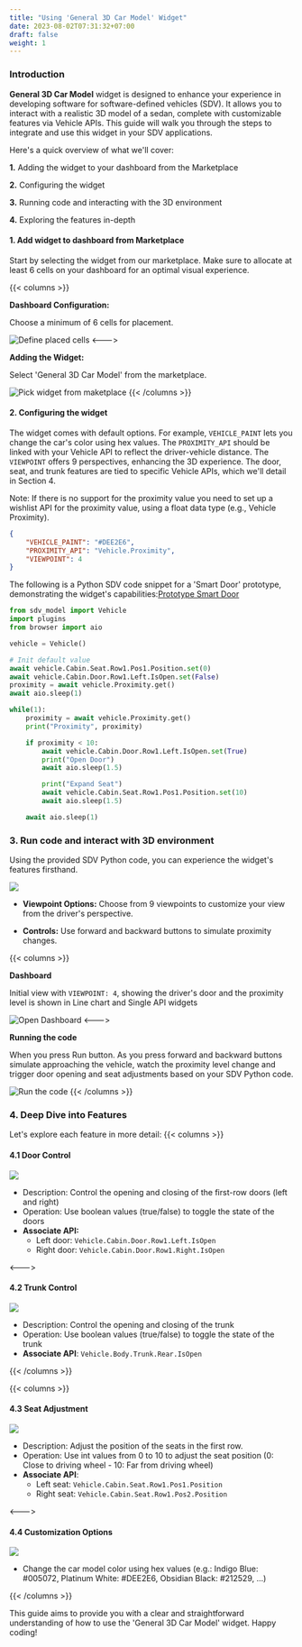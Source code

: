 ```yaml
---
title: "Using 'General 3D Car Model' Widget"
date: 2023-08-02T07:31:32+07:00
draft: false
weight: 1
---
```


### Introduction

**General 3D Car Model** widget is designed to enhance your experience in developing software for software-defined vehicles (SDV). It allows you to interact with a realistic 3D model of a sedan, complete with customizable features via Vehicle APIs. This guide will walk you through the steps to integrate and use this widget in your SDV applications.

Here's a quick overview of what we'll cover:

**1.** Adding the widget to your dashboard from the Marketplace

**2.** Configuring the widget

**3.** Running code and interacting with the 3D environment

**4.** Exploring the features in-depth

#### 1. Add widget to dashboard from Marketplace

Start by selecting the widget from our marketplace. Make sure to allocate at least 6 cells on your dashboard for an optimal visual experience.

{{< columns >}} <!-- begin columns block -->

**Dashboard Configuration:**

Choose a minimum of 6 cells for placement.

![Define placed cells](https://bewebstudio.digitalauto.tech/data/projects/nTcRsgxcDWgr/Improved%203D%20Car/SelectCellToPlaceWidget.png?abc=1706633765974?date=1706633765979)
<---> <!-- magic separator, between columns -->

**Adding the Widget:**

Select 'General 3D Car Model' from the marketplace.

![Pick widget from maketplace](https://bewebstudio.digitalauto.tech/data/projects/nTcRsgxcDWgr/Improved%203D%20Car/PickWidget2.png?abc=1706634196467?date=1706634196473)
{{< /columns >}}

#### 2. Configuring the widget

The widget comes with default options. For example, `VEHICLE_PAINT` lets you change the car's color using hex values. The `PROXIMITY_API` should be linked with your Vehicle API to reflect the driver-vehicle distance. The `VIEWPOINT` offers 9 perspectives, enhancing the 3D experience. The door, seat, and trunk features are tied to specific Vehicle APIs, which we'll detail in Section 4.

Note: If there is no support for the proximity value you need to set up a wishlist API for the proximity value, using a float data type (e.g., Vehicle Proximity).

```json
{
    "VEHICLE_PAINT": "#DEE2E6",
    "PROXIMITY_API": "Vehicle.Proximity",
    "VIEWPOINT": 4
}
```

The following is a Python SDV code snippet for a 'Smart Door' prototype, demonstrating the widget's capabilities:[Prototype Smart Door](https://digitalauto.netlify.app/model/L43DrhZV0LImkM7qGXD0/library/prototype/ZHfJiI4bvfUXkWN9vQNT/view/journey)

```python
from sdv_model import Vehicle
import plugins
from browser import aio

vehicle = Vehicle()

# Init default value
await vehicle.Cabin.Seat.Row1.Pos1.Position.set(0)
await vehicle.Cabin.Door.Row1.Left.IsOpen.set(False)
proximity = await vehicle.Proximity.get()
await aio.sleep(1)

while(1):
    proximity = await vehicle.Proximity.get()
    print("Proximity", proximity)

    if proximity < 10:
        await vehicle.Cabin.Door.Row1.Left.IsOpen.set(True)
        print("Open Door")
        await aio.sleep(1.5)

        print("Expand Seat")
        await vehicle.Cabin.Seat.Row1.Pos1.Position.set(10)
        await aio.sleep(1.5)

    await aio.sleep(1)
```

### 3. Run code and interact with 3D environment

Using the provided SDV Python code, you can experience the widget's features firsthand.

![](https://bewebstudio.digitalauto.tech/data/projects/7SBfnpMKkQzS/8.png)

-   **Viewpoint Options:** Choose from 9 viewpoints to customize your view from the driver's perspective.

-   **Controls:** Use forward and backward buttons to simulate proximity changes.

{{< columns >}} <!-- begin columns block -->

**Dashboard**

Initial view with `VIEWPOINT: 4`, showing the driver's door and the proximity level is shown in Line chart and Single API widgets

![Open Dashboard](https://bewebstudio.digitalauto.tech/data/projects/nTcRsgxcDWgr/Improved%203D%20Car/RUN_FirstOpenDashboard.png?abc=1706634213713?date=1706634213722)
<--->

**Running the code**

When you press Run button. As you press forward and backward buttons simulate approaching the vehicle, watch the proximity level change and trigger door opening and seat adjustments based on your SDV Python code.

![Run the code](https://bewebstudio.digitalauto.tech/data/projects/nTcRsgxcDWgr/Improved%203D%20Car/RUN_WhenApproach.png?abc=1706634240307?date=1706634240320)
{{< /columns >}}

### 4. Deep Dive into Features

Let's explore each feature in more detail:
{{< columns >}}

#### 4.1 Door Control

![](https://bewebstudio.digitalauto.tech/data/projects/7SBfnpMKkQzS/4.png)

-   Description: Control the opening and closing of the first-row doors (left and right)
-   Operation: Use boolean values (true/false) to toggle the state of the doors
-   **Associate API:**
    -   Left door: `Vehicle.Cabin.Door.Row1.Left.IsOpen`
    -   Right door: `Vehicle.Cabin.Door.Row1.Right.IsOpen`

<--->

#### 4.2 Trunk Control

![](https://bewebstudio.digitalauto.tech/data/projects/7SBfnpMKkQzS/5.png)

-   Description: Control the opening and closing of the trunk
-   Operation: Use boolean values (true/false) to toggle the state of the trunk
-   **Associate API**: `Vehicle.Body.Trunk.Rear.IsOpen`

{{< /columns >}}

{{< columns >}}

#### 4.3 Seat Adjustment

![](https://bewebstudio.digitalauto.tech/data/projects/7SBfnpMKkQzS/6.png)

-   Description: Adjust the position of the seats in the first row.
-   Operation: Use int values from 0 to 10 to adjust the seat position (0: Close to driving wheel - 10: Far from driving wheel)
-   **Associate API**:
    -   Left seat: `Vehicle.Cabin.Seat.Row1.Pos1.Position`
    -   Right seat: `Vehicle.Cabin.Seat.Row1.Pos2.Position`

<--->

#### 4.4 Customization Options

![](https://bewebstudio.digitalauto.tech/data/projects/7SBfnpMKkQzS/1.png)

-   Change the car model color using hex values (e.g.: Indigo Blue: #005072, Platinum White: #DEE2E6, Obsidian Black: #212529, ...)

{{< /columns >}}

This guide aims to provide you with a clear and straightforward understanding of how to use the 'General 3D Car Model' widget. Happy coding!

